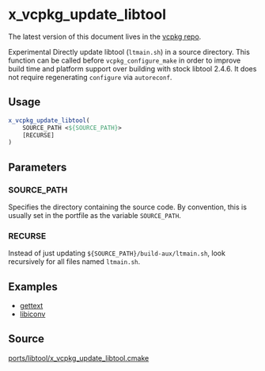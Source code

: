# x_vcpkg_update_libtool

The latest version of this document lives in the [vcpkg repo](https://github.com/Microsoft/vcpkg/blob/master/docs/maintainers/ports/libtool/x_vcpkg_update_libtool.md).

Experimental
Directly update libtool (`ltmain.sh`) in a source directory.
This function can be called before `vcpkg_configure_make` in order to improve
build time and platform support over building with stock libtool 2.4.6.
It does not require regenerating `configure` via `autoreconf`.

## Usage
```cmake
x_vcpkg_update_libtool(
    SOURCE_PATH <${SOURCE_PATH}>
    [RECURSE]
)
```
## Parameters

### SOURCE_PATH
Specifies the directory containing the source code.
By convention, this is usually set in the portfile as the variable `SOURCE_PATH`.

### RECURSE
Instead of just updating `${SOURCE_PATH}/build-aux/ltmain.sh`, look recursively
for all files named `ltmain.sh`.

## Examples

* [gettext](https://github.com/microsoft/vcpkg/blob/master/ports/gettext/portfile.cmake)
* [libiconv](https://github.com/microsoft/vcpkg/blob/master/ports/libiconv/portfile.cmake)

## Source
[ports/libtool/x\_vcpkg\_update\_libtool.cmake](https://github.com/Microsoft/vcpkg/blob/master/ports/libtool/x_vcpkg_update_libtool.cmake)
